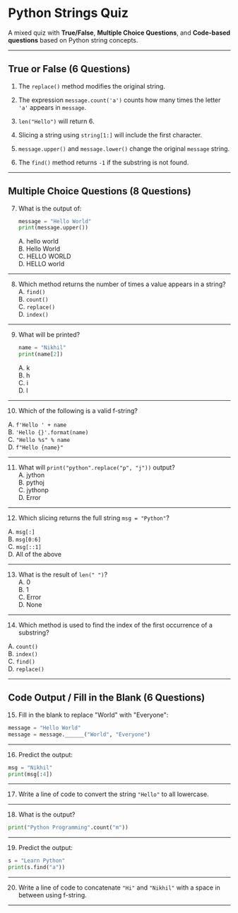 
# Python Strings Quiz

A mixed quiz with **True/False**, **Multiple Choice Questions**, and **Code-based questions** based on Python string concepts.

---

##  True or False (6 Questions)

1. The `replace()` method modifies the original string.

2. The expression `message.count('a')` counts how many times the letter `'a'` appears in `message`.

3. `len("Hello")` will return 6.

4. Slicing a string using `string[1:]` will include the first character.

5. `message.upper()` and `message.lower()` change the original `message` string.

6. The `find()` method returns `-1` if the substring is not found.

---

##  Multiple Choice Questions (8 Questions)

7. What is the output of:  
   ```python
   message = "Hello World"
   print(message.upper())
   ```
   A. hello world  
   B. Hello World  
   C. HELLO WORLD  
   D. HELLO world  

---

8. Which method returns the number of times a value appears in a string?  
   A. `find()`  
   B. `count()`  
   C. `replace()`  
   D. `index()`  

---

9. What will be printed?  
   ```python
   name = "Nikhil"
   print(name[2])
   ```
   A. k  
   B. h  
   C. i  
   D. l  

---

10. Which of the following is a valid f-string?

   A. `f'Hello ' + name`  
   B. `'Hello {}'.format(name)`  
   C. `"Hello %s" % name`  
   D. `f"Hello {name}"`  

---

11. What will `print("python".replace("p", "j"))` output?  
   A. jython  
   B. pythoj  
   C. jythonp  
   D. Error  

---

12. Which slicing returns the full string `msg = "Python"`?

   A. `msg[:]`  
   B. `msg[0:6]`  
   C. `msg[::1]`  
   D. All of the above  

---

13. What is the result of `len(" ")`?  
   A. 0  
   B. 1  
   C. Error  
   D. None  

---

14. Which method is used to find the index of the first occurrence of a substring?

   A. `count()`  
   B. `index()`  
   C. `find()`  
   D. `replace()`  

---

##  Code Output / Fill in the Blank (6 Questions)

15. Fill in the blank to replace "World" with "Everyone":
   ```python
   message = "Hello World"
   message = message.______("World", "Everyone")
   ```

---

16. Predict the output:
   ```python
   msg = "Nikhil"
   print(msg[:4])
   ```

---

17. Write a line of code to convert the string `"Hello"` to all lowercase.

---

18. What is the output?
   ```python
   print("Python Programming".count("m"))
   ```

---

19. Predict the output:
   ```python
   s = "Learn Python"
   print(s.find("a"))
   ```

---

20. Write a line of code to concatenate `"Hi"` and `"Nikhil"` with a space in between using f-string.

---
